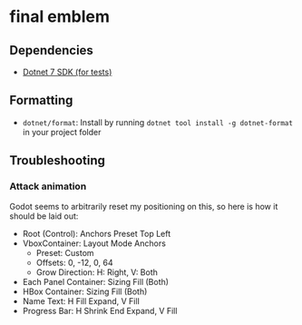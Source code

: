 # final emblem

## Dependencies

- [Dotnet 7 SDK (for tests)](https://dotnet.microsoft.com/en-us/download/dotnet/7.0)

## Formatting

- `dotnet/format`: Install by running `dotnet tool install -g dotnet-format` in your project folder

## Troubleshooting

### Attack animation

Godot seems to arbitrarily reset my positioning on this, so here is how it should be laid out:

- Root (Control): Anchors Preset Top Left
- VboxContainer: Layout Mode Anchors
  - Preset: Custom
  - Offsets: 0, -12, 0, 64
  - Grow Direction: H: Right, V: Both
- Each Panel Container: Sizing Fill (Both)
- HBox Container: Sizing Fill (Both)
- Name Text: H Fill Expand, V Fill
- Progress Bar: H Shrink End Expand, V Fill
